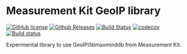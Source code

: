 # Measurement Kit GeoIP library

[![GitHub license](https://img.shields.io/github/license/measurement-kit/mkgeoip.svg)](https://raw.githubusercontent.com/measurement-kit/mkgeoip/master/LICENSE) [![Github Releases](https://img.shields.io/github/release/measurement-kit/mkgeoip.svg)](https://github.com/measurement-kit/mkgeoip/releases) [![Build Status](https://img.shields.io/travis/measurement-kit/mkgeoip/master.svg?label=travis)](https://travis-ci.org/measurement-kit/mkgeoip) [![codecov](https://codecov.io/gh/measurement-kit/mkgeoip/branch/master/graph/badge.svg)](https://codecov.io/gh/measurement-kit/mkgeoip) [![Build status](https://img.shields.io/appveyor/ci/bassosimone/mkgeoip/master.svg?label=appveyor)](https://ci.appveyor.com/project/bassosimone/mkgeoip/branch/master)

Experimental library to use GeoIP/libmaxminddb from Measurement Kit.
